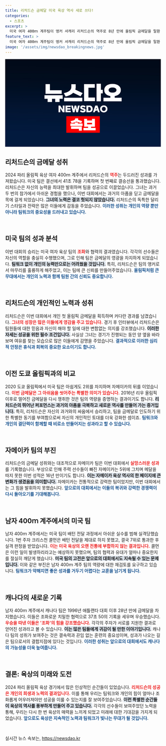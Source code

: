 ```yaml
---
title: 리처드슨 금메달 미국 육상 역사 새로 쓰다!
categories:
  - 스포츠
excerpt: >
  미국 여자 400ｍ 계주팀이 앵커 셔캐리 리처드슨의 역주로 8년 만에 올림픽 금메달을 탈환! 리처드슨은 프랑스, 독일, 영국을 제치고 결승선에 첫으로 도착하며 자랑스러운 금빛 메달을 목에 걸었습니다.
feature_text: >
  미국 여자 400ｍ 계주팀이 앵커 셔캐리 리처드슨의 역주로 8년 만에 올림픽 금메달을 탈환! 리처드슨은 프랑스, 독일, 영국을 제치고 결승선에 첫으로 도착하며 자랑스러운 금빛 메달을 목에 걸었습니다.
image: '/assets/img/newsdao_breakingnews.jpg'
---
```


<p><img src="/assets/img/newsdao_breakingnews.jpg" alt="koreaapp 속보" /></p>

<h2 data-ke-size="size26">리처드슨의 금메달 성취</h2>

<p data-ke-size="size16">2024 파리 올림픽 육상 여자 400ｍ 계주에서 리처드슨의 <b><span style="color: #ee2323;">역주</span></b>는 두드러진 성과를 가져왔습니다. 미국 팀은 결선에서 41초 78을 기록하며 첫 번째로 결승선을 통과했습니다. 리처드슨은 자신의 능력을 최대한 발휘하며 팀을 성공으로 이끌었습니다. 그녀는 과거 두 번의 참가에서 아쉬운 경험을 했으나, 이번 대회에서는 과거의 아픔을 딛고 금메달을 목에 걸게 되었습니다. <b><span style="background-color: #21538527;">그녀의 노력은 결코 헛되지 않았습니다.</span></b> 리처드슨의 독특한 달리기 스타일과 전략은 많은 이들에게 감동을 주었습니다. <b><span style="color: #1a5490;">이러한 성취는 개인의 역량 뿐만 아니라 팀워크의 중요성을 드러내고 있습니다.</span></b></p>

<p data-ke-size="size16">&nbsp;</p>

<h2 data-ke-size="size26">미국 팀의 성과 분석</h2>

<p data-ke-size="size16">이번 대회의 승리는 미국 여자 육상 팀의 <b><span style="color: #ee2323;">조화</span></b>와 협력의 결과였습니다. 각각의 선수들은 자신의 역할을 충실히 수행했으며, 그로 인해 팀은 금메달의 영광을 차지하게 되었습니다. <b><span style="background-color: #21538527;">팀워크 없이 개인의 능력만으로는 어려웠을 것입니다.</span></b> 특히, 리처드슨은 팀의 앵커로서 마무리를 훌륭하게 해주었고, 이는 팀에 큰 신뢰를 만들어주었습니다. <b><span style="color: #1a5490;">올림픽처럼 큰 무대에서는 개인의 노력과 함께 팀원 간의 신뢰도 중요합니다.</span></b></p>

<p data-ke-size="size16">&nbsp;</p>

<h2 data-ke-size="size26">리처드슨의 개인적인 노력과 성취</h2>

<p data-ke-size="size16">리처드슨은 이번 대회에서 개인 첫 올림픽 금메달을 획득하며 커다란 경과를 남겼습니다. <b><span style="color: #ee2323;">그녀의 성장은 많은 이들에게 영감을 주고 있습니다.</span></b> 경기 후 인터뷰에서 리처드슨은 팀원들에 대한 믿음과 자신이 해야 할 일에 대한 변함없는 의지를 강조했습니다. <b><span style="background-color: #21538527;">이러한 자세는 성공을 위한 필수 조건입니다.</span></b> 사실상 그녀는 경기가 진행되는 동안 양 옆을 바라보며 여유를 찾는 모습으로 많은 이들에게 감명을 주었습니다. <b><span style="color: #1a5490;">결과적으로 이러한 심리적 안정은 휴식과 회복의 중요한 요소이기도 합니다.</span></b></p>

<p data-ke-size="size16">&nbsp;</p>

<h2 data-ke-size="size26">이전 도쿄 올림픽과의 비교</h2>

<p data-ke-size="size16">2020 도쿄 올림픽에서 미국 팀은 아쉽게도 2위를 차지하며 자메이카의 뒤를 이었습니다. <b><span style="color: #ee2323;">이번 금메달은 그 아쉬움을 씻어주는 특별한 의미가 있습니다.</span></b> 2016년 리우 올림픽 이후로 멀어진 금메달을 다시 쟁취한 것은 팀의 역량을 증명하는 결과이기도 합니다. <b><span style="background-color: #21538527;">리처드슨의 뛰어난 퍼포먼스는 과거의 아픔을 극복하고 새로운 역사를 만들어 가는 증거입니다.</span></b> 특히, 리처드슨은 자신의 과거와의 싸움에서 승리하고, 팀을 금메달로 인도하기 위한 특별한 동기를 부여함으로써 자신의 개인적인 토대를 더욱 강화한 셈이죠. <b><span style="color: #1a5490;">팀워크와 개인의 결단력이 함께할 때 비로소 만들어지는 성과라고 할 수 있습니다.</span></b></p>

<p data-ke-size="size16">&nbsp;</p>

<h2 data-ke-size="size26">자메이카 팀의 부진</h2>

<p data-ke-size="size16">리처드슨의 금메달 성취와는 대조적으로 자메이카 팀은 이번 대회에서 <b><span style="color: #ee2323;">실망스러운 성과</span></b>를 기록했습니다. 부상으로 인해 주력 선수들이 빠진 자메이카는 5위에 그치며 메달을 따지 못한 이번 성적은 16년 만이기도 합니다. <b><span style="background-color: #21538527;">이는 자메이카 육상 역사의 한 페이지에 큰 변화가 생겼음을 의미합니다.</span></b> 자메이카는 전통적으로 강력한 팀이었지만, 이번 대회에서는 그 힘을 발휘하지 못했습니다. <b><span style="color: #1a5490;">앞으로의 대회에서는 이들의 복귀와 강력한 경쟁력이 다시 돌아오기를 기대해봅니다.</span></b></p>

<p data-ke-size="size16">&nbsp;</p>

<h2 data-ke-size="size26">남자 400ｍ 계주에서의 미국 팀</h2>

<p data-ke-size="size16">남자 400ｍ 계주에서는 미국 팀이 배턴 전달 과정에서 아쉬운 실수를 범해 실격당했습니다. 1번 주자 크리스천 콜먼은 배턴 전달을 제대로 하지 못했고, 결국 7위로 통과한 후 실격 판정을 받았습니다. <b><span style="color: #ee2323;">이는 미국 육상의 오랜 전통에 부합하지 않는 결과입니다.</span></b> 콜먼은 이런 일이 발생하리라고는 예상하지 못했으며, 팀의 협력과 유대가 얼마나 중요한지를 절실히 깨닫게 했습니다. <b><span style="background-color: #21538527;">미국 팀의 고전은 앞으로의 대회에서도 지속될 수 있는 문제입니다.</span></b> 이와 같은 부진은 남자 400ｍ 계주 팀의 역량에 대한 재검토를 요구하고 있습니다. <b><span style="color: #1a5490;">팀워크가 약해지면 좋은 성과를 거두기 어렵다는 교훈을 남기게 됩니다.</span></b></p>

<p data-ke-size="size16">&nbsp;</p>

<h2 data-ke-size="size26">캐나다의 새로운 기록</h2>

<p data-ke-size="size16">남자 400ｍ 계주에서 캐나다 팀은 1996년 애틀랜타 대회 이후 28년 만에 금메달을 차지했습니다. 이들은 조화로운 치밀한 협력으로 37초 50의 기록을 세우며 우승했습니다. <b><span style="color: #ee2323;">우승을 따낸 이들은 '조화'의 힘을 강조했습니다.</span></b> 각각의 주자가 서로를 지원한 결과로 얻어진 성과라고 볼 수 있습니다. <b><span style="background-color: #21538527;">이는 많은 팀들에게 귀감이 될 만한 이야기입니다.</span></b> 캐나다 팀의 성취가 보여주는 것은 결속력과 끈임 없는 훈련의 중요성이며, 성과가 나오는 길은 팀으로서의 결합지점에 있다는 것입니다. <b><span style="color: #1a5490;">이러한 성취는 앞으로의 대회에서도 캐나다의 가능성을 더욱 높여줍니다.</span></b></p>

<p data-ke-size="size16">&nbsp;</p>

<h2 data-ke-size="size26">결론: 육상의 미래와 도전</h2>

<p data-ke-size="size16">2024 파리 올림픽 육상 경기에서 많은 인상적인 순간들이 있었습니다. <b><span style="color: #ee2323;">리처드슨의 성공은 개인의 희생과 노력의 결과입니다.</span></b> 이를 통해 우리는 팀워크와 개인의 힘이 얼마나 조화롭게 어우러져야만 성공을 이룰 수 있는지를 잘 보여주었습니다. <b><span style="background-color: #21538527;">이런 특별한 순간들이 육상의 역사를 풍부하게 만들어 주고 있습니다.</span></b> 각각의 선수들이 보여주었던 노력을 통해, 우리는 다시 한 번 육상의 매력을 느끼게 되었고 미래에 대한 기대감을 가지게 되었습니다. <b><span style="color: #1a5490;">앞으로도 육상은 지속적인 노력과 팀워크가 빛나는 무대가 될 것입니다.</span></b></p>

<p data-ke-size="size16">&nbsp;</p>
실시간 뉴스 속보는, <a href="https://newsdao.kr" rel="dofollow">https://newsdao.kr</a>


